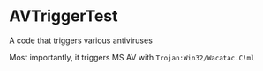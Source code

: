 # AVTriggerTest
 A code that triggers various antiviruses
 
 Most importantly, it triggers MS AV with `Trojan:Win32/Wacatac.C!ml`
